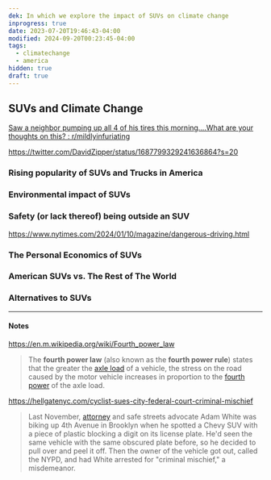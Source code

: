 ```yaml
---
dek: In which we explore the impact of SUVs on climate change
inprogress: true
date: 2023-07-20T19:46:43-04:00
modified: 2024-09-20T00:23:45-04:00
tags:
  - climatechange
  - america
hidden: true
draft: true
---
```

## SUVs and Climate Change

[Saw a neighbor pumping up all 4 of his tires this morning….What are your thoughts on this? : r/mildlyinfuriating](https://www.reddit.com/r/mildlyinfuriating/comments/154pv1b/saw_a_neighbor_pumping_up_all_4_of_his_tires_this/)

<https://twitter.com/DavidZipper/status/1687799329241636864?s=20>

### Rising popularity of SUVs and Trucks in America

### Environmental impact of SUVs

### Safety (or lack thereof) being outside an SUV

<https://www.nytimes.com/2024/01/10/magazine/dangerous-driving.html>

### The Personal Economics of SUVs

### American SUVs vs. The Rest of The World

### Alternatives to SUVs


---
#### Notes

<https://en.m.wikipedia.org/wiki/Fourth_power_law>

>The **fourth power law** (also known as the **fourth power rule**) states that the greater the [axle load](https://en.m.wikipedia.org/wiki/Axle_load "Axle load") of a vehicle, the stress on the road caused by the motor vehicle increases in proportion to the [fourth power](https://en.m.wikipedia.org/wiki/Fourth_power "Fourth power") of the axle load.

<https://hellgatenyc.com/cyclist-sues-city-federal-court-criminal-mischief>

>Last November, [attorney](https://www.vaccaroandwhite.com/) and safe streets advocate Adam White was biking up 4th Avenue in Brooklyn when he spotted a Chevy SUV with a piece of plastic blocking a digit on its license plate. He'd seen the same vehicle with the same obscured plate before, so he decided to pull over and peel it off. Then the owner of the vehicle got out, called the NYPD, and had White arrested for "criminal mischief," a misdemeanor.
